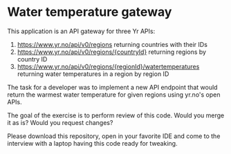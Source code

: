 # Water temperature gateway

This application is an API gateway for three Yr APIs:
1. https://www.yr.no/api/v0/regions returning countries with their IDs
2. https://www.yr.no/api/v0/regions/{countryId} returning regions by country ID
3. https://www.yr.no/api/v0/regions/{regionId}/watertemperatures returning water temperatures in a region by region ID
   
The task for a developer was to implement a new API endpoint that would return the warmest water temperature for given regions using yr.no's open APIs.

The goal of the exercise is to perform review of this code. Would you merge it as is? Would you request changes?

Please download this repository, open in your favorite IDE and come to the interview with a laptop 
having this code ready for tweaking. 